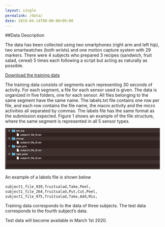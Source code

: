 ```yaml
---
layout: single
permalink: /data/
date: 2019-04-14T00:00:00+09:00
---
```

##Data Description

The data has been collected using two smartphones (right arm and left hip), two smartwatches (both wrists) and one motion capture system with 29 markers. There were 4 subjects who prepared 3 recipes (sandwich, fruit salad, cereal) 5 times each following a script but acting as naturally as possible.

[Download the training data](https://drive.google.com/open?id=1qesNRRpV-xbRzhdnPhcPY8MtZ-2wKUxe)

The training data consists of segments each representing 30 seconds of activity. For each segment, a file for each sensor used is given. The data is organized in five folders, one for each sensor. All files belonging to the same segment have the same name. The labels.txt file contains one row per file, and each row contains the file name, the macro activity and the micro activities all separated by commas. The labels file has the same format as the submission expected.
Figure 1 shows an example of the file structure, where the same segment is represented in all 5 sensor types.

![folder structure shows 5 folders with one file in each](/assets/images/folder_structure.png)

An example of a labels file is shown below
```
subject1_file_939,fruitsalad,Take,Peel,
subject1_file_264,fruitsalad,Put,Cut,Peel,
subject1_file_975,fruitsalad,Take,Add,Mix,
```

Training data corresponds to the data of three subjects.
The test data corresponds to the fourth subject’s data.

Test data will become available in March 1st 2020.
